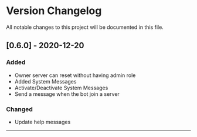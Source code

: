 # Version Changelog 
All notable changes to this project will be documented in this file.

<!-- ## Unreleased [0.7.0]-->


## [0.6.0] - 2020-12-20
### Added
>
* Owner server can reset without having admin role
* Added System Messages
* Activate/Deactivate System Messages
* Send a message when the bot join a server 
### Changed
* Update help messages
-----------------